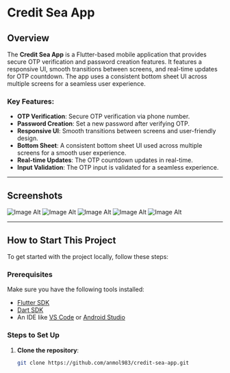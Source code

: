 # Credit Sea App

## Overview

The **Credit Sea App** is a Flutter-based mobile application that provides secure OTP verification and password creation features. It features a responsive UI, smooth transitions between screens, and real-time updates for OTP countdown. The app uses a consistent bottom sheet UI across multiple screens for a seamless user experience.

### Key Features:
- **OTP Verification**: Secure OTP verification via phone number.
- **Password Creation**: Set a new password after verifying OTP.
- **Responsive UI**: Smooth transitions between screens and user-friendly design.
- **Bottom Sheet**: A consistent bottom sheet UI used across multiple screens for a smooth user experience.
- **Real-time Updates**: The OTP countdown updates in real-time.
- **Input Validation**: The OTP input is validated for a seamless experience.

---

## Screenshots
![Image Alt](https://github.com/anmol983/credit-sea-app/blob/1ac943671fd3db92c6fbfc1058bf889c941176ba/im1.jpg)
![Image Alt](https://github.com/anmol983/credit-sea-app/blob/1ac943671fd3db92c6fbfc1058bf889c941176ba/im2.jpg)
![Image Alt](https://github.com/anmol983/credit-sea-app/blob/1ac943671fd3db92c6fbfc1058bf889c941176ba/im3.jpg)
![Image Alt](https://github.com/anmol983/credit-sea-app/blob/1ac943671fd3db92c6fbfc1058bf889c941176ba/im4.jpg)
![Image Alt](
https://github.com/anmol983/credit-sea-app/blob/1ac943671fd3db92c6fbfc1058bf889c941176ba/im5.jpg
)




---

## How to Start This Project

To get started with the project locally, follow these steps:

### Prerequisites

Make sure you have the following tools installed:

- [Flutter SDK](https://flutter.dev/docs/get-started/install)
- [Dart SDK](https://dart.dev/get-dart)
- An IDE like [VS Code](https://code.visualstudio.com/) or [Android Studio](https://developer.android.com/studio)

### Steps to Set Up

1. **Clone the repository**:
   ```bash
   git clone https://github.com/anmol983/credit-sea-app.git
